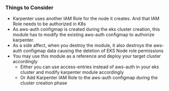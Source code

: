 ### Things to Consider
- Karpenter uses another IAM Role for the node it creates. And that IAM Role needs to be authorized in K8s
- As aws-auth configmap is created during the eks cluster creation, this module has to modify the existing aws-auth configmap to authorize karpenter.
- As a side affect, when you destroy the module, it also destroys the aws-auth configmap data causing the deletion of EKS Node role permissions
- You may use this module as a reference and deploy your target cluster accordingly
  - Either you can use access-entries instead of aws-auth in your eks cluster and modify karpenter module accordingly
  - Or Add Karpenter IAM Role to the aws-auth configmap during the cluster creation phase